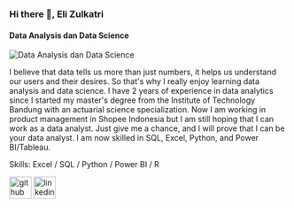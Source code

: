 ### Hi there 👋, Eli Zulkatri
#### Data Analysis dan Data Science
![Data Analysis dan Data Science]([https://drive.google.com/drive/u/0/my-drive](https://drive.google.com/file/d/1XB-ockqBtfDBPkEhFlltMseZjmpEQ9J7/view?usp=sharing))

I believe that data tells us more than just numbers, it helps us understand our users and their desires. So that's why I really enjoy learning data analysis and data science. I have 2 years of experience in data analytics since I started my master's degree from the Institute of Technology Bandung with an actuarial science specialization. Now I am working in product management in Shopee Indonesia but I am still hoping that I can work as a data analyst. Just give me a chance, and I will prove that I can be your data analyst.
I am now skilled in SQL, Excel, Python, and Power BI/Tableau.  

Skills: Excel / SQL / Python / Power BI / R

[<img src='https://cdn.jsdelivr.net/npm/simple-icons@3.0.1/icons/github.svg' alt='github' height='40'>](https://github.com/elizulkatri)  [<img src='https://cdn.jsdelivr.net/npm/simple-icons@3.0.1/icons/linkedin.svg' alt='linkedin' height='40'>](https://www.linkedin.com/in/www.linkedin.com/in/eli-zulkatri/)  

